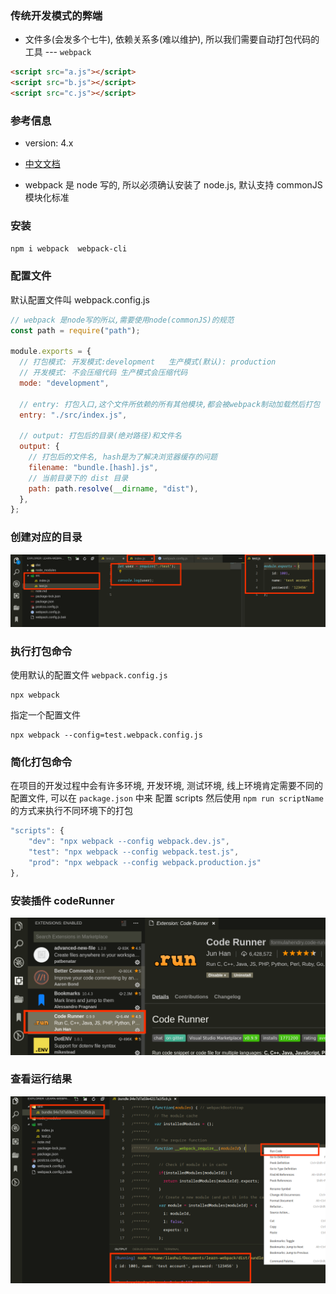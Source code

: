 ### 传统开发模式的弊端

- 文件多(会发多个七牛), 依赖关系多(难以维护), 所以我们需要自动打包代码的工具 --- `webpack`

```html
<script src="a.js"></script>
<script src="b.js"></script>
<script src="c.js"></script>
```

### 参考信息

- version: 4.x

- [中文文档](https://www.webpackjs.com/concepts/#%E5%85%A5%E5%8F%A3-entry-)

- webpack 是 node 写的, 所以必须确认安装了 node.js, 默认支持 commonJS 模块化标准

### 安装

```bash
npm i webpack  webpack-cli
```

### 配置文件

默认配置文件叫 webpack.config.js

```js
// webpack 是node写的所以,需要使用node(commonJS)的规范
const path = require("path");

module.exports = {
  // 打包模式: 开发模式:development   生产模式(默认): production
  // 开发模式: 不会压缩代码 生产模式会压缩代码
  mode: "development",

  // entry: 打包入口,这个文件所依赖的所有其他模块,都会被webpack制动加载然后打包
  entry: "./src/index.js",

  // output: 打包后的目录(绝对路径)和文件名
  output: {
    // 打包后的文件名, hash是为了解决浏览器缓存的问题
    filename: "bundle.[hash].js",
    // 当前目录下的 dist 目录
    path: path.resolve(__dirname, "dist"),
  },
};
```

### 创建对应的目录

![notes_imgs_20200302024333](https://raw.githubusercontent.com/liaohui5/images/main/images/202206131710743.png)

### 执行打包命令

使用默认的配置文件 `webpack.config.js`

```
npx webpack
```

指定一个配置文件

```
npx webpack --config=test.webpack.config.js
```

### 简化打包命令

在项目的开发过程中会有许多环境, 开发环境, 测试环境, 线上环境肯定需要不同的配置文件, 可以在 `package.json` 中来
配置 scripts 然后使用 `npm run scriptName` 的方式来执行不同环境下的打包

```js
"scripts": {
    "dev": "npx webpack --config webpack.dev.js",
    "test": "npx webpack --config webpack.test.js",
    "prod": "npx webpack --config webpack.production.js"
},
```

### 安装插件 codeRunner

![20200302023414](https://raw.githubusercontent.com/liaohui5/images/main/images/202206131710841.png)

### 查看运行结果

![notes_imgs_20200302184158](https://raw.githubusercontent.com/liaohui5/images/main/images/202206131710278.png)
